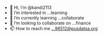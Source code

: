 - 👋 Hi, I’m @kandi2113
- 👀 I’m interested in ...learning
- 🌱 I’m currently learning ...collaborate
- 💞️ I’m looking to collaborate on ...finance
- 📫 How to reach me ...96512@pusdatsa.org

<!---
kandi2113/kandi2113 is a ✨ special ✨ repository because its `README.md` (this file) appears on your GitHub profile.
You can click the Preview link to take a look at your changes.
--->
